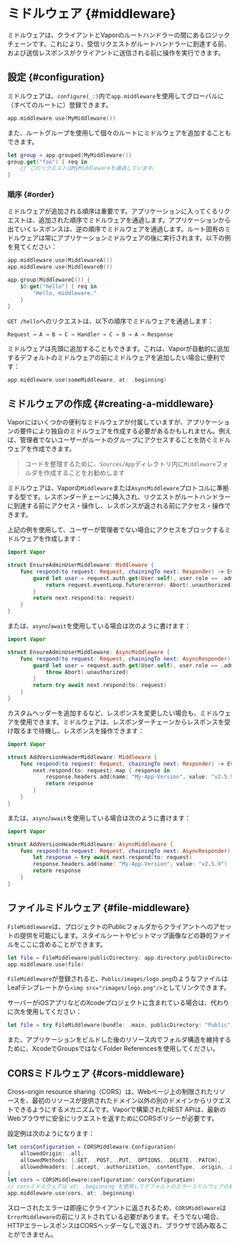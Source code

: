 # ミドルウェア {#middleware}

ミドルウェアは、クライアントとVaporのルートハンドラーの間にあるロジックチェーンです。これにより、受信リクエストがルートハンドラーに到達する前、および送信レスポンスがクライアントに送信される前に操作を実行できます。

## 設定 {#configuration}

ミドルウェアは、`configure(_:)`内で`app.middleware`を使用してグローバルに（すべてのルートに）登録できます。

```swift
app.middleware.use(MyMiddleware())
```

また、ルートグループを使用して個々のルートにミドルウェアを追加することもできます。

```swift
let group = app.grouped(MyMiddleware())
group.get("foo") { req in
	// このリクエストはMyMiddlewareを通過しています。
}
```

### 順序 {#order}

ミドルウェアが追加される順序は重要です。アプリケーションに入ってくるリクエストは、追加された順序でミドルウェアを通過します。アプリケーションから出ていくレスポンスは、逆の順序でミドルウェアを通過します。ルート固有のミドルウェアは常にアプリケーションミドルウェアの後に実行されます。以下の例を見てください：

```swift
app.middleware.use(MiddlewareA())
app.middleware.use(MiddlewareB())

app.group(MiddlewareC()) {
	$0.get("hello") { req in
		"Hello, middleware."
	}
}
```

`GET /hello`へのリクエストは、以下の順序でミドルウェアを通過します：

```
Request → A → B → C → Handler → C → B → A → Response
```

ミドルウェアは先頭に追加することもできます。これは、Vaporが自動的に追加するデフォルトのミドルウェアの前にミドルウェアを追加したい場合に便利です：

```swift
app.middleware.use(someMiddleware, at: .beginning)
```

## ミドルウェアの作成 {#creating-a-middleware}

Vaporにはいくつかの便利なミドルウェアが付属していますが、アプリケーションの要件により独自のミドルウェアを作成する必要があるかもしれません。例えば、管理者でないユーザーがルートのグループにアクセスすることを防ぐミドルウェアを作成できます。

> コードを整理するために、`Sources/App`ディレクトリ内に`Middleware`フォルダを作成することをお勧めします

ミドルウェアは、Vaporの`Middleware`または`AsyncMiddleware`プロトコルに準拠する型です。レスポンダーチェーンに挿入され、リクエストがルートハンドラーに到達する前にアクセス・操作し、レスポンスが返される前にアクセス・操作できます。

上記の例を使用して、ユーザーが管理者でない場合にアクセスをブロックするミドルウェアを作成します：

```swift
import Vapor

struct EnsureAdminUserMiddleware: Middleware {
    func respond(to request: Request, chainingTo next: Responder) -> EventLoopFuture<Response> {
        guard let user = request.auth.get(User.self), user.role == .admin else {
            return request.eventLoop.future(error: Abort(.unauthorized))
        }
        return next.respond(to: request)
    }
}
```

または、`async`/`await`を使用している場合は次のように書けます：

```swift
import Vapor

struct EnsureAdminUserMiddleware: AsyncMiddleware {
    func respond(to request: Request, chainingTo next: AsyncResponder) async throws -> Response {
        guard let user = request.auth.get(User.self), user.role == .admin else {
            throw Abort(.unauthorized)
        }
        return try await next.respond(to: request)
    }
}
```

カスタムヘッダーを追加するなど、レスポンスを変更したい場合も、ミドルウェアを使用できます。ミドルウェアは、レスポンダーチェーンからレスポンスを受け取るまで待機し、レスポンスを操作できます：

```swift
import Vapor

struct AddVersionHeaderMiddleware: Middleware {
    func respond(to request: Request, chainingTo next: Responder) -> EventLoopFuture<Response> {
        next.respond(to: request).map { response in
            response.headers.add(name: "My-App-Version", value: "v2.5.9")
            return response
        }
    }
}
```

または、`async`/`await`を使用している場合は次のように書けます：

```swift
import Vapor

struct AddVersionHeaderMiddleware: AsyncMiddleware {
    func respond(to request: Request, chainingTo next: AsyncResponder) async throws -> Response {
        let response = try await next.respond(to: request)
        response.headers.add(name: "My-App-Version", value: "v2.5.9")
        return response
    }
}
```

## ファイルミドルウェア {#file-middleware}

`FileMiddleware`は、プロジェクトのPublicフォルダからクライアントへのアセットの提供を可能にします。スタイルシートやビットマップ画像などの静的ファイルをここに含めることができます。

```swift
let file = FileMiddleware(publicDirectory: app.directory.publicDirectory)
app.middleware.use(file)
```

`FileMiddleware`が登録されると、`Public/images/logo.png`のようなファイルはLeafテンプレートから`<img src="/images/logo.png"/>`としてリンクできます。

サーバーがiOSアプリなどのXcodeプロジェクトに含まれている場合は、代わりに次を使用してください：

```swift
let file = try FileMiddleware(bundle: .main, publicDirectory: "Public")
```

また、アプリケーションをビルドした後のリソース内でフォルダ構造を維持するために、XcodeでGroupsではなくFolder Referencesを使用してください。

## CORSミドルウェア {#cors-middleware}

Cross-origin resource sharing（CORS）は、Webページ上の制限されたリソースを、最初のリソースが提供されたドメイン以外の別のドメインからリクエストできるようにするメカニズムです。Vaporで構築されたREST APIは、最新のWebブラウザに安全にリクエストを返すためにCORSポリシーが必要です。

設定例は次のようになります：

```swift
let corsConfiguration = CORSMiddleware.Configuration(
    allowedOrigin: .all,
    allowedMethods: [.GET, .POST, .PUT, .OPTIONS, .DELETE, .PATCH],
    allowedHeaders: [.accept, .authorization, .contentType, .origin, .xRequestedWith, .userAgent, .accessControlAllowOrigin]
)
let cors = CORSMiddleware(configuration: corsConfiguration)
// corsミドルウェアは`at: .beginning`を使用してデフォルトのエラーミドルウェアの前に配置する必要があります
app.middleware.use(cors, at: .beginning)
```

スローされたエラーは即座にクライアントに返されるため、`CORSMiddleware`は`ErrorMiddleware`の前にリストされている必要があります。そうでない場合、HTTPエラーレスポンスはCORSヘッダーなしで返され、ブラウザで読み取ることができません。